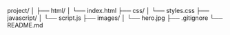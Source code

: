 project/
│
├── html/
│   └── index.html
├── css/
│   └── styles.css
├── javascript/
│   └── script.js
├── images/
│   └── hero.jpg
├── .gitignore
└── README.md
